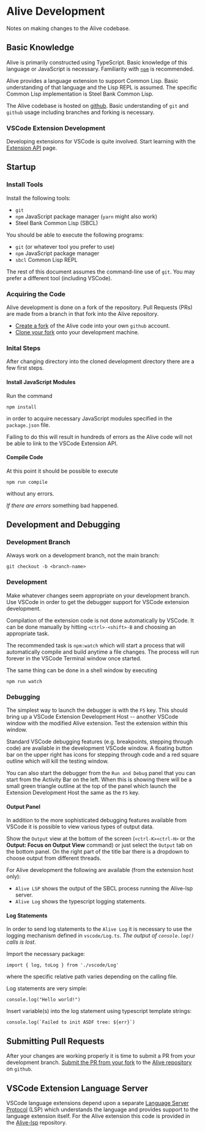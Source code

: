 # Alive Development

Notes on making changes to the Alive codebase.

## Basic Knowledge

Alive is primarily constructed using TypeScript.
Basic knowledge of this language or JavaScript is necessary.
Familiarity with
[`npm`](https://nodejs.dev/en/learn/an-introduction-to-the-npm-package-manager/)
is recommended.

Alive provides a language extension to support Common Lisp.
Basic understanding of that language and the Lisp REPL is assumed.
The specific Common Lisp implementation is Steel Bank Common Lisp.

The Alive codebase is hosted on
[github](https://github.com/nobody-famous/alive).
Basic understanding of `git` and `github` usage
including branches and forking is necessary.

### VSCode Extension Development

Developing extensions for VSCode is quite involved.
Start learning with the
[Extension API](https://code.visualstudio.com/api) page.

## Startup

### Install Tools

Install the following tools:
* `git`
* `npm` JavaScript package manager (`yarn` might also work)
* Steel Bank Common Lisp (SBCL)

You should be able to execute the following programs:
* `git` (or whatever tool you prefer to use)
* `npm` JavaScript package manager
* `sbcl` Common Lisp REPL

The rest of this document assumes the command-line use of `git`.
You may prefer a different tool (including VSCode).

### Acquiring the Code

Alive development is done on a fork of the repository.
Pull Requests (PRs) are made from a branch in that fork
into the Alive repository.

* [Create a fork](https://docs.github.com/en/get-started/quickstart/fork-a-repo)
  of the Alive code into your own `github` account.
* [Clone your fork](https://docs.github.com/en/repositories/creating-and-managing-repositories/cloning-a-repository)
  onto your development machine.

### Inital Steps

After changing directory into the cloned development directory there are a few first steps.

#### Install JavaScript Modules

Run the command
```
npm install
```
in order to acquire necessary JavaScript modules
specified in the `package.json` file.

Failing to do this will result in hundreds of errors
as the Alive code will not be able to link to
the VSCode Extension API.

#### Compile Code

At this point it should be possible to execute
```
npm run compile
```
without any errors.

_If there are errors_ something bad happened.

## Development and Debugging

### Development Branch

Always work on a development branch, not the main branch:
```
git checkout -b <branch-name>
```

### Development

Make whatever changes seem appropriate on your development branch.
Use VSCode in order to get the debugger support for VSCode extension development.

Compilation of the extension code is not done automatically by VSCode.
It can be done manually by hitting `<ctrl>-<shift>-B` and choosing
an appropriate task.

The recommended task is `npm:watch` which will start a process that
will automatically compile and build anytime a file changes.
The process will run forever in the VSCode Terminal window once started.

The same thing can be done in a shell window by executing
```
npm run watch
```

### Debugging

The simplest way to launch the debugger is with the `F5` key.
This should bring up a VSCode Extension Development Host -- another VSCode window with the modified Alive extension.
Test the extension within this window.

Standard VSCode debugging features (e.g. breakpoints, stepping through code) are available in the development VSCode window.
A floating button bar on the upper right has icons for
stepping through code and a red square outline
which will kill the testing window.

You can also start the debugger from the `Run and Debug` panel
that you can start from the Activity Bar on the left.
When this is showing there will be a small green triangle outline at the top of the panel which launch the Extension Development Host
the same as the `F5` key.

#### Output Panel

In addition to the more sophisticated debugging features available from VSCode
it is possible to view various types of output data.

Show the `Output` view at the bottom of the screen (`<ctrl-K><ctrl-H>` or
the **Output: Focus on Output View** command) or just select the `Output` tab on the bottom panel.
On the right part of the title bar there is a dropdown to choose output from different threads.

For Alive development the following are available (from the extension host only):

* `Alive LSP` shows the output of the SBCL process running the Alive-lsp server.
* `Alive Log` shows the typescript logging statements.

#### Log Statements

In order to send log statements to the `Alive Log` it is necessary to use the logging
mechanism defined in `vscode/Log.ts`.
_The output of `console.log()` calls is lost_.

Import the necessary package:
```
import { log, toLog } from './vscode/Log'
```
where the specific relative path varies depending on the calling file.

Log statements are very simple:
```
console.log("Hello world!")
```
Insert variable(s) into the log statement using typescript template strings:
```
console.log(`Failed to init ASDF tree: ${err}`)
```

## Submitting Pull Requests

After your changes are working properly it is time to submit a PR from your development branch.
[Submit the PR from your fork](https://docs.github.com/en/pull-requests/collaborating-with-pull-requests/proposing-changes-to-your-work-with-pull-requests/creating-a-pull-request-from-a-fork)
to the [Alive repository](https://github.com/nobody-famous/alive) on `github`.

## VSCode Extension Language Server

VSCode language extensions depend upon a separate [Language Server Protocol](https://code.visualstudio.com/api/language-extensions/language-server-extension-guide) (LSP) which understands the language and provides support to the language extension itself. For the Alive extension this code is provided in the
[Alive-lsp](https://github.com/nobody-famous/alive-lsp) repository.